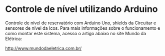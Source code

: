 # Controle de nível utilizando Arduino
Controle de nível de reservatório com Arduino Uno, shields da Circuitar e sensores de nível da Icos.
Para mais informações sobre o funcionamento e como montar este sistema, acesso o artigo abaixo no site Mundo da Elétrica:

http://www.mundodaeletrica.com.br/

